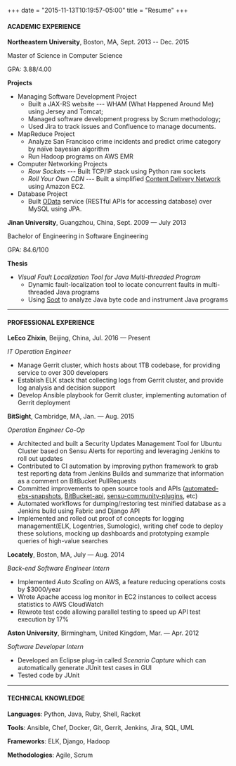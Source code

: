 +++
date = "2015-11-13T10:19:57-05:00"
title = "Resume"
+++

#### ACADEMIC EXPERIENCE

**Northeastern University**, Boston, MA, Sept. 2013 -- Dec. 2015

Master of Science in Computer Science

GPA: 3.88/4.00

**Projects**

* Managing Software Development Project
	* Built a JAX-RS website --- WHAM (What Happened Around Me) using Jersey and Tomcat;
	* Managed software development progress by Scrum methodology;
	* Used Jira to track issues and Confluence to manage documents.
* MapReduce Project
	*  Analyze San Francisco crime incidents and predict crime category by naïve bayesian algorithm
	*  Run Hadoop programs on AWS EMR
*  Computer Networking Projects
	* *Row Sockets* ---  Built TCP/IP stack using Python raw sockets
	* *Roll Your Own CDN* --- Built a simplified [Content Delivery Network](https://en.wikipedia.org/wiki/Content_delivery_network) using Amazon EC2.
* Database Project
	*  Built [OData](http://www.odata.org/) service (RESTful APIs for accessing database) over MySQL using JPA.

**Jinan University**, Guangzhou, China, Sept. 2009 — July 2013

Bachelor of Engineering in Software Engineering

GPA: 84.6/100

**Thesis**

* *Visual Fault Localization Tool for Java Multi-threaded Program*
	* Dynamic fault-localization tool to locate concurrent faults in multi-threaded Java programs
	* Using [Soot](https://sable.github.io/soot/) to analyze Java byte code and instrument Java programs

----
#### PROFESSIONAL EXPERIENCE

**LeEco Zhixin**, Beijing, China, Jul. 2016 — Present

*IT Operation Engineer*

* Manage Gerrit cluster, which hosts about 1TB codebase, for providing service to over 300 developers
* Establish ELK stack that collecting logs from Gerrit cluster, and provide log analysis and decision support
* Develop Ansible playbook for Gerrit cluster, implementing automation of Gerrit deployment

**BitSight**, Cambridge, MA, Jan. — Aug. 2015

*Operation Engineer Co-Op*

* Architected and built a Security Updates Management Tool for Ubuntu Cluster based on Sensu Alerts for reporting and leveraging Jenkins to roll out updates
* Contributed to CI automation by improving python framework to grab test reporting data from Jenkins Builds and summarize that information as a comment on BitBucket PullRequests
* Committed improvements to open source tools and APIs ([automated-ebs-snapshots](https://github.com/skymill/automated-ebs-snapshots), [BitBucket-api](https://github.com/CBitLabs/BitBucket-api), [sensu-community-plugins](https://github.com/sensu/sensu-community-plugins), etc)
* Automated workflows for dumping/restoring test minified database as a Jenkins build using Fabric and Django API
* Implemented and rolled out proof of concepts for logging management(ELK, Logentries, Sumologic), writing chef code to deploy these solutions, mocking up dashboards and prototyping example queries of high-value searches

**Locately**, Boston, MA, July — Aug. 2014

*Back-end Software Engineer Intern*

* Implemented *Auto Scaling* on AWS, a feature reducing operations costs by $3000/year
*  Wrote Apache access log monitor in EC2 instances to collect access statistics to AWS CloudWatch
*  Rewrote test code allowing parallel testing to speed up API test execution by 17%

**Aston University**, Birmingham, United Kingdom, Mar. — Apr. 2012

*Software Developer Intern*

* Developed an Eclipse plug-in called *Scenario Capture* which can automatically generate JUnit test cases in GUI
* Tested code by JUnit

----
#### TECHNICAL KNOWLEDGE
**Languages**:
Python, Java, Ruby, Shell, Racket

**Tools**:
Ansible, Chef, Docker, Git, Gerrit, Jenkins, Jira, SQL, UML

**Frameworks**:
ELK, Django, Hadoop

**Methodologies**:
Agile, Scrum
